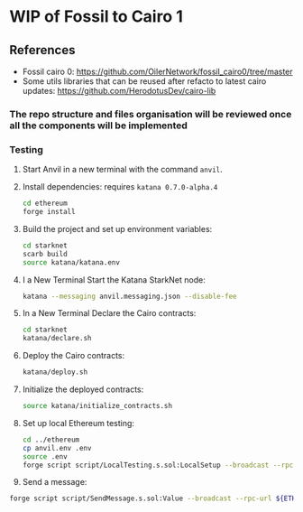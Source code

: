 # WIP of Fossil to Cairo 1

## References
- Fossil cairo 0: https://github.com/OilerNetwork/fossil_cairo0/tree/master
- Some utils libraries that can be reused after refacto to latest cairo updates: https://github.com/HerodotusDev/cairo-lib

### The repo structure and files organisation will be reviewed once all the components will be implemented

### Testing
1. Start Anvil in a new terminal with the command `anvil`.

2. Install dependencies:
   requires `katana 0.7.0-alpha.4`

   ```bash
   cd ethereum
   forge install
   ```

3. Build the project and set up environment variables:
   ```bash
   cd starknet
   scarb build
   source katana/katana.env
   ```

4. I a New Terminal Start the Katana StarkNet node:
   ```bash
   katana --messaging anvil.messaging.json --disable-fee 
   ```

5. In a New Terminal Declare the Cairo contracts:
   ```bash
   cd starknet
   katana/declare.sh
   ```

6. Deploy the Cairo contracts:
   ```bash
   katana/deploy.sh
   ```

7. Initialize the deployed contracts:
   ```bash
   source katana/initialize_contracts.sh 
   ```

8. Set up local Ethereum testing:
   ```bash
   cd ../ethereum
   cp anvil.env .env
   source .env
   forge script script/LocalTesting.s.sol:LocalSetup --broadcast --rpc-url ${ETH_RPC_URL} 
   ```

9.  Send a message:
   ```bash
   forge script script/SendMessage.s.sol:Value --broadcast --rpc-url ${ETH_RPC_URL}
   ```
